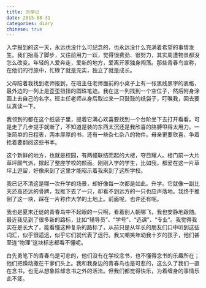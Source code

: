 ```yaml
---
title: 升学记
date: 2015-08-31
categories: diary
chinese: true
---
```


入学报到的这一天，永远也没什么可纪念的，也永远没什么充满着希望的事情发生。我们抬高了脚步，又往前用力一跃，觉得很费劲、很努力，其实周遭物景都没怎么改变。年轻的人爱奔走，爱新的地方，爱离开家独身闯荡。那些青春鸟宣称，在他们的行旅中，忙碌了就是充实，独立了就是成长。

父母陪着我找到老师报到，在班主任老师面前的小桌子上有一张黑线黑字的表格，最外边的一列上是歪歪扭扭的圆珠笔迹。我在这一列找到一个空位子，然后附身涂画上去自己的名字。班主任老师从身后取过来一只鼓鼓的纸袋子，叮嘱我，回去要认真读一下。

我领到的都在这个纸袋子里，提着它满心欢喜要找到一个台阶坐下去打开看看。可是走了几步提手就断了，不知道是装的东西太沉还是我欣喜的胳膊甩得太用力。一张简单的日程表，两本厚厚的书，还有一些杂七杂八的物件。母亲更要欣喜，争着抢着要翻阅这些书本。

<!-- more -->

这个新鲜的地方，也就是校园，有两幢联结而起的大楼，夺目耀人。楼门前一大片草坪颇气派，撑起了整座学校的颜面。刚刚入学的学生，比如我，都爱在这一片草坪上逗留，好像来到了这里才能昭示着我来到了这所学校。

我已记不清这是哪一次升学的场景，却好像每一次都是如此。升学。它就像一副比天还高还远的骨牌，我推下去了一只，却看不到远方的一只也应声落地。我终于推倒了这一块，踩在一片称作大学的土地上。前面呢，也许还有呢。

我也是夏末迁徙的青春鸟中不起眼的一只啊，看着别人朝哪飞，我也安静地跟随。最近我见到了很多新的路标，比如“辅导员”、“学号”、“选课”、“专业”。我觉得我实在是长大了，能看懂这种复杂的路标了，从前只是从年长的朋友们口中听到这些词汇，似乎很遥远，似乎它们就代表了远行。我又嘲笑年幼我十岁的孩子，他们甚至连“物理”这块标志都看不懂呢。

白先勇笔下的青春鸟是可悲的，他们没有在学校念书，也不懂得念书的乐趣所在；他们把躁动撒在干爹们头上。我和我身边的青春鸟也是可悲的，这么久了我们一直在念书，也无从想象除却念书之外的活法。但我们都觉得快乐，为着缠身的事情乐此不疲。
